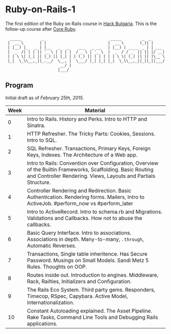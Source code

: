 # Ruby-on-Rails-1

The first edition of the Ruby on Rails course in [Hack Bulgaria]. This is the
follow-up course after [Core Ruby].

```
  _____         _                             _____         _  _      
 |  __ \       | |                           |  __ \       (_)| |     
 | |__) |_   _ | |__   _   _    ___   _ __   | |__) | __ _  _ | | ___ 
 |  _  /| | | || '_ \ | | | |  / _ \ | '_ \  |  _  / / _` || || |/ __|
 | | \ \| |_| || |_) || |_| | | (_) || | | | | | \ \| (_| || || |\__ \
 |_|  \_\\__,_||_.__/  \__, |  \___/ |_| |_| |_|  \_\\__,_||_||_||___/
                        __/ |                                         
                       |___/                                          
```

## Program

Initial draft as of _February 25th, 2015_.

Week | Material
---- | --------
0    |   Intro to Rails. History and Perks. Intro to HTTP and Sinatra.
1    |   HTTP Refresher. The Tricky Parts: Cookies, Sessions. Intro to SQL.
2    |   SQL Refresher. Transactions, Primary Keys, Foreign Keys, Indexes. The Architecture of a Web app.
3    |   Intro to Rails: Convention over Configuration, Overview of the Builtin Frameworks, Scaffolding. Basic Routing and Controller Rendering. Views, Layouts and Partials Structure.
4    |   Controller Rendering and Redirection. Basic Authentication. Rendering forms. Mailers, Intro to ActiveJob. #perform_now vs #perform_later
5    |   Intro to ActiveRecord. Intro to schema.rb and Migrations. Validations and Callbacks. How not to abuse the callbacks.
6    |   Basic Query Interface. Intro to associations. Associations in depth. Many-to-many, `.through`, Automatic Reverses.
7    |   Transactions, Single table inheritence. Has Secure Password. Musings on Small Models. Sandi Metz 5 Rules. Thoughts on OOP.
8    |   Routes inside out. Introduction to engines. Middleware, Rack, Railties, Initializers and Configuration.
9    |   The Rails Eco System. Third party gems. Responders, Timecop, RSpec, Capybara. Active Model, Internationalization.
10   |   Constant Autoloading explained. The Asset Pipeline. Rake Tasks, Command Line Tools and Debugging Rails applications.

[Hack Bulgaria]: http://hackbulgaria.com
[Core Ruby]: http://ruby.hackbulgaria.com
